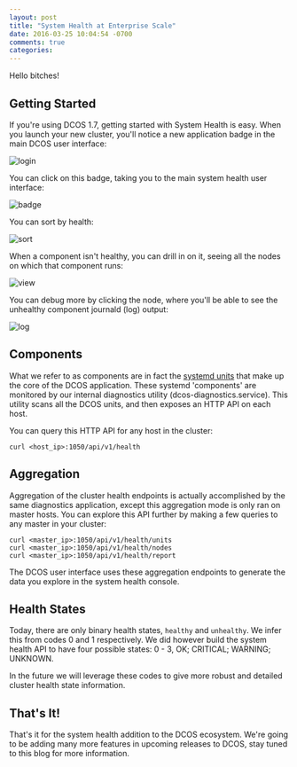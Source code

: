 ```yaml
---
layout: post
title: "System Health at Enterprise Scale"
date: 2016-03-25 10:04:54 -0700
comments: true
categories: 
---
```

Hello bitches! 
<!-- More -->

## Getting Started
If you're using DCOS 1.7, getting started with System Health is easy. When you launch your new cluster, you'll notice a new application badge in the main DCOS user interface:

![login](https://dl.dropboxusercontent.com/u/77193293/systemHealthScreens/dcos_ui.png)

You can click on this badge, taking you to the main system health user interface:

![badge](https://dl.dropboxusercontent.com/u/77193293/systemHealthScreens/badge_close.png)

You can sort by health:

![sort](https://dl.dropboxusercontent.com/u/77193293/systemHealthScreens/sort_by_health.png)

When a component isn't healthy, you can drill in on it, seeing all the nodes on which that component runs:

![view](https://dl.dropboxusercontent.com/u/77193293/systemHealthScreens/sys_unhealthy_view.png)

You can debug more by clicking the node, where you'll be able to see the unhealthy component journald (log) output:

![log](https://dl.dropboxusercontent.com/u/77193293/systemHealthScreens/sys_unhealthy.png)

## Components
What we refer to as components are in fact the [systemd units](https://www.freedesktop.org/wiki/Software/systemd/) that make up the core of the DCOS application. These systemd 'components' are monitored by our internal diagnostics utility (dcos-diagnostics.service). This utility scans all the DCOS units, and then exposes an HTTP API on each host. 

You can query this HTTP API for any host in the cluster:

```
curl <host_ip>:1050/api/v1/health
```

## Aggregation
Aggregation of the cluster health endpoints is actually accomplished by the same diagnostics application, except this aggregation mode is only ran on master hosts. You can explore this API further by making a few queries to any master in your cluster:

```
curl <master_ip>:1050/api/v1/health/units
curl <master_ip>:1050/api/v1/health/nodes
curl <master_ip>:1050/api/v1/health/report
```

The DCOS user interface uses these aggregation endpoints to generate the data you explore in the system health console.

## Health States
Today, there are only binary health states, ```healthy``` and ```unhealthy```. We infer this from codes 0 and 1 respectively. We did however build the system health API to have four possible states: 0 - 3, OK; CRITICAL; WARNING; UNKNOWN.

In the future we will leverage these codes to give more robust and detailed cluster health state information.

## That's It!
That's it for the system health addition to the DCOS ecosystem. We're going to be adding many more features in upcoming releases to DCOS, stay tuned to this blog for more information.
